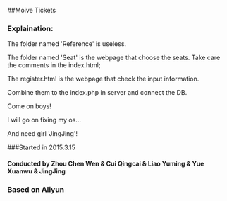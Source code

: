 ##Moive Tickets

### Explaination:

The folder named 'Reference' is useless.

The folder named 'Seat' is the webpage that choose the seats.
Take care the comments in the index.html;

The register.html is the webpage that check the input information.

Combine them to the index.php in server and connect the DB.

Come on boys!

I will go on fixing my os...

And need girl 'JingJing'!

###Started in 2015.3.15

#### Conducted by Zhou Chen Wen & Cui Qingcai & Liao Yuming & Yue Xuanwu & JingJing

### Based on Aliyun
